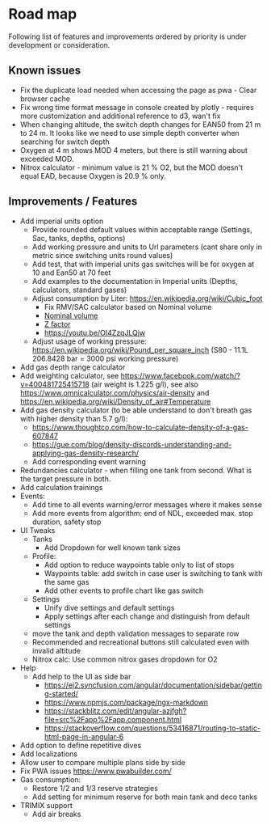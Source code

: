 # Road map

Following list of features and improvements ordered by priority is under development or consideration.

## Known issues

* Fix the duplicate load needed when accessing the page as pwa - Clear browser cache
* Fix wrong time format message in console created by plotly - requires more customization and additional reference to d3, wan't fix
* When changing altitude, the switch depth changes for EAN50 from 21 m to 24 m. It looks like we need to use simple depth converter when searching for switch depth
* Oxygen at 4 m shows MOD 4 meters, but there is still warning about exceeded MOD.
* Nitrox calculator - minimum value is 21 % O2, but the MOD doesn't equal EAD, because Oxygen is 20.9 % only.

## Improvements / Features

* Add imperial units option
  * Provide rounded default values within acceptable range (Settings, Sac, tanks, depths, options)
  * Add working pressure and units to Url parameters (cant share only in metric since switching units round values)
  * Add test, that with imperial units gas switches will be for oxygen at 10 and Ean50 at 70 feet
  * Add examples to the documentation in Imperial units (Depths, calculators, standard gases)
  * Adjust consumption by Liter: <https://en.wikipedia.org/wiki/Cubic_foot>
    * Fix RMV/SAC calculator based on Nominal volume
    * [Nominal volume](https://en.wikipedia.org/wiki/Diving_cylinder#Nominal_volume_of_gas_stored)
    * [Z factor](https://www.divegearexpress.com/library/articles/calculating-scuba-cylinder-capacities)
    * <https://youtu.be/OI4ZzqJLQjw>
  * Adjust usage of working pressure: <https://en.wikipedia.org/wiki/Pound_per_square_inch> (S80 - 11.1L 206.8428 bar = 3000 psi working pressure)
* Add gas depth range calculator
* Add weighting calculator, see <https://www.facebook.com/watch/?v=400481725415718> (air weight is 1.225 g/l), see also <https://www.omnicalculator.com/physics/air-density> and <https://en.wikipedia.org/wiki/Density_of_air#Temperature>
* Add gas density calculator (to be able understand to don't breath gas with higher density than 5.7 g/l):
  * <https://www.thoughtco.com/how-to-calculate-density-of-a-gas-607847>
  * <https://gue.com/blog/density-discords-understanding-and-applying-gas-density-research/>
  * Add corresponding event warning
* Redundancies calculator - when filling one tank from second. What is the target pressure in both.
* Add calculation trainings
* Events:
  * Add time to all events warning/error messages where it makes sense
  * Add more events from algorithm: end of NDL, exceeded max. stop duration, safety stop
* UI Tweaks
  * Tanks
    * Add Dropdown for well known tank sizes
  * Profile:
    * Add option to reduce waypoints table only to list of stops
    * Waypoints table: add switch in case user is switching to tank with the same gas
    * Add other events to profile chart like gas switch
  * Settings
    * Unify dive settings and default settings
    * Apply settings after each change and distinguish from default settings
  * move the tank and depth validation messages to separate row
  * Recommended and recreational buttons still calculated even with invalid altitude
  * Nitrox calc: Use common nitrox gases dropdown for O2
* Help
  * Add help to the UI as side bar
    * <https://ej2.syncfusion.com/angular/documentation/sidebar/getting-started/>
    * <https://www.npmjs.com/package/ngx-markdown>
    * <https://stackblitz.com/edit/angular-azjfgh?file=src%2Fapp%2Fapp.component.html>
    * <https://stackoverflow.com/questions/53416871/routing-to-static-html-page-in-angular-6>
* Add option to define repetitive dives
* Add localizations
* Allow user to compare multiple plans side by side
* Fix PWA issues https://www.pwabuilder.com/
* Gas consumption:
  * Restore 1/2 and 1/3 reserve strategies
  * Add setting for minimum reserve for both main tank and deco tanks
* TRIMIX support
  * Add air breaks
